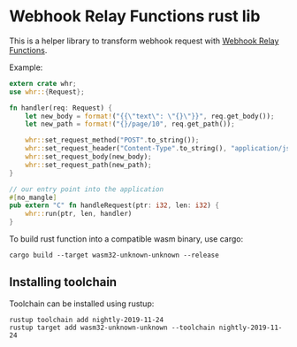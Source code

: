 # Webhook Relay Functions rust lib

This is a helper library to transform webhook request with [Webhook Relay Functions](https://webhookrelay.com/v1/guide/functions).

Example:

```rust
extern crate whr;
use whr::{Request};

fn handler(req: Request) {    
    let new_body = format!("{{\"text\": \"{}\"}}", req.get_body());
    let new_path = format!("{}/page/10", req.get_path());

    whr::set_request_method("POST".to_string());
    whr::set_request_header("Content-Type".to_string(), "application/json".to_string());
    whr::set_request_body(new_body);
    whr::set_request_path(new_path);
}

// our entry point into the application
#[no_mangle]
pub extern "C" fn handleRequest(ptr: i32, len: i32) {
    whr::run(ptr, len, handler)
}
```

To build rust function into a compatible wasm binary, use cargo:

```
cargo build --target wasm32-unknown-unknown --release
```

## Installing toolchain

Toolchain can be installed using rustup:

```
rustup toolchain add nightly-2019-11-24
rustup target add wasm32-unknown-unknown --toolchain nightly-2019-11-24
```